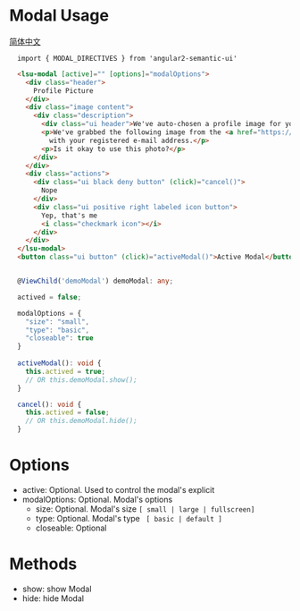 # Modal Usage
<a href="https://github.com/lon-yang/angular2-semantic-ui/blob/master/components/modal/README_CN.md">简体中文</a>

```typesctript
  import { MODAL_DIRECTIVES } from 'angular2-semantic-ui'
```
```html
  <lsu-modal [active]="" [options]="modalOptions">
    <div class="header">
      Profile Picture
    </div>
    <div class="image content">
      <div class="description">
        <div class="ui header">We've auto-chosen a profile image for you.</div>
        <p>We've grabbed the following image from the <a href="https://www.gravatar.com" target="_blank">gravatar</a> image associated
          with your registered e-mail address.</p>
        <p>Is it okay to use this photo?</p>
      </div>
    </div>
    <div class="actions">
      <div class="ui black deny button" (click)="cancel()">
        Nope
      </div>
      <div class="ui positive right labeled icon button">
        Yep, that's me
        <i class="checkmark icon"></i>
      </div>
    </div>
  </lsu-modal>
  <button class="ui button" (click)="activeModal()">Active Modal</button>
```
```typescript

  @ViewChild('demoModal') demoModal: any;

  actived = false;

  modalOptions = {
    "size": "small",
    "type": "basic",
    "closeable": true
  }
  
  activeModal(): void {
    this.actived = true;
    // OR this.demoModal.show();
  }

  cancel(): void {
    this.actived = false;
    // OR this.demoModal.hide();
  }
```

# Options
- active:  Optional. Used to control the modal's explicit
- modalOptions: Optional. Modal's options
  - size: Optional. Modal's size ` [ small | large | fullscreen] `
  - type: Optional. Modal's type ` [ basic | default ]`
  - closeable: Optional

# Methods
- show: show Modal 
- hide: hide Modal

